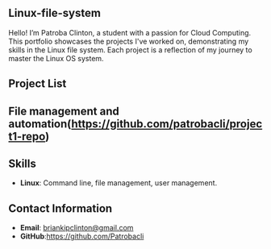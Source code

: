 ## Linux-file-system
Hello! I’m Patroba Clinton, a student with a passion for Cloud Computing. This portfolio showcases the projects I've worked on, demonstrating my skills in the Linux file system. Each project is a reflection of my journey to master the Linux OS system.

## Project List
## File management and automation(https://github.com/patrobacli/project1-repo)

## Skills
- **Linux**: Command line, file management, user management.

## Contact Information
- **Email**: briankipclinton@gmail.com
- **GitHub**:https://github.com/Patrobacli
